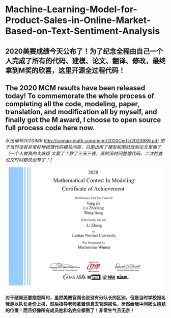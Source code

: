 # Machine-Learning-Model-for-Product-Sales-in-Online-Market-Based-on-Text-Sentiment-Analysis
## 2020美赛成绩今天公布了！为了纪念全程由自己一个人完成了所有的代码、建模、论文、翻译、修改，最终拿到M奖的欣喜，这里开源全过程代码！
## The 2020 MCM results have been released today! To commemorate the whole process of completing all the code, modeling, paper, translation, and modification all by myself, and finally got the **M** award, I choose to open source full process code here now.
*队伍编号2020989*
http://comap-math.com/mcm/2020Certs/2020989.pdf
*由于当时没有非常好地梳理代码模块内容，只跑出来了模型和图就放到论文里面了（一个人做真的太麻烦 太累了！熬了三天三夜，真的没时间整理代码，二次检查论文时间都快没有了！）*

![image](https://github.com/Leo1998-Lu/Machine-Learning-Model-for-Product-Sales-in-Online-Market-Based-on-Text-Sentiment-Analysis/blob/master/%E7%BE%8E%E8%B5%9BM%E5%A5%96%E7%BB%93%E6%9E%9C.jpg)

**对于结果还要抱怨两句，虽然美赛官网也说没有分队长的区别，但是当时学校报名我是以队长身份上报，然后指导老师拿着信息去官网报名，居然给我中间那么尴尬的位置！而且好像所有成员姓和名完全都倒了！非常生气且无奈！**
